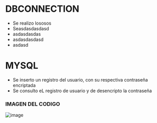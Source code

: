 # DBCONNECTION
* Se realizo lososos
* Seasdasdasdasd
* asdasdasdas
* asdasdasdasd
* asdasd
# MYSQL
* Se inserto un registro del usuario, con su respectiva contraseña encriptada
* Se consulto eL registro de usuario y de desencripto la contraseña
### IMAGEN DEL CODIGO ###
![image](https://user-images.githubusercontent.com/124946450/236340135-1659b390-cff6-408d-a879-35b2b0f11c13.png)
